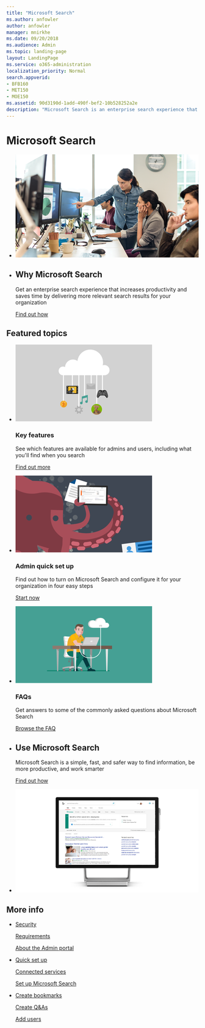 ```yaml
---
title: "Microsoft Search"
ms.author: anfowler
author: anfowler
manager: mnirkhe
ms.date: 09/20/2018
ms.audience: Admin
ms.topic: landing-page
layout: LandingPage
ms.service: o365-administration
localization_priority: Normal
search.appverid:
- BFB160
- MET150
- MOE150
ms.assetid: 90d3190d-1add-490f-bef2-10b528252a2e
description: "Microsoft Search is an enterprise search experience that increases productivity and saves time by delivering more relevant search results for your organization"
---
```

# Microsoft Search

<ul class="panelContent cardsW cols cols2">
    <li>
        <div class="cardSize">
            <div class="cardPadding">
                <div class="card">
                    <div class="cardImageOuter">
                        <div class="cardImage">
                            <img src="media/a40fcb56-f0f9-4924-ae36-eb0a370665e3.png" alt="People in an office, one pointing at something on a screen." />
                        </div>
                    </div>
                    <div class="cardText">
                    </div>
                </div>
            </div>
        </div>
    </li>
    <li>
        <div class="cardSize">
            <div class="cardPadding">
                <div class="card">
                    <div class="cardText">
                        <h2>Why Microsoft Search</h2>
                        <p>Get an enterprise search experience that increases productivity and saves time by delivering more relevant search results for your organization</p>
                        <p><a href="overview/why-microsoft-search.md">Find out how</a></p>
                    </div>
                </div>
            </div>
        </div>
    </li>
</ul>

<h2>Featured topics</h2>

<ul class="panelContent cardsW">
    <li>
        <div class="cardSize">
            <div class="cardPadding">
                <div class="card">
                    <div class="cardImageOuter">
                        <div class="cardImage">
                            <img src="media/651172f9-f9b6-4fbe-89f3-8adf6450cd7f.png" alt="Microsoft Search in Bing features" />
                        </div>
                    </div>
                    <div class="cardText">
                        <h3>Key features</h3>
                        <p>See which features are available for admins and users, including what you'll find when you search</p>
                        <p><a href="overview/features.md">Find out more</a></p>
                    </div>
                </div>
            </div>
        </div>
    </li>
    <li>
        <div class="cardSize">
            <div class="cardPadding">
                <div class="card">
                    <div class="cardImageOuter">
                        <div class="cardImage">
                            <img src="media/60a078b4-166d-42f4-a3b9-91c04c9001f0.png" alt="Admin quick set up" />
                        </div>
                    </div>
                    <div class="cardText">
                        <h3>Admin quick set up</h3>
                        <p>Find out how to turn on Microsoft Search and configure it for your organization in four easy steps</p>
                        <p><a href="setup/quick-set-up.md">Start now</a></p>
                    </div>
                </div>
            </div>
        </div>
    </li>
    <li>
        <div class="cardSize">
            <div class="cardPadding">
                <div class="card">
                    <div class="cardImageOuter">
                        <div class="cardImage">
                            <img src="media/d696a83a-6322-477a-befd-4ad102b8204d.png" alt="Frequently asked questions about Microsoft Search in Bing" />
                        </div>
                    </div>
                    <div class="cardText">
                        <h3>FAQs</h3>
                        <p>Get answers to some of the commonly asked questions about Microsoft Search</p>
                        <p><a href="faqs.md">Browse the FAQ</a></p>
                    </div>
                </div>
            </div>
        </div>
    </li>
</ul>

<ul class="panelContent cardsW cols cols2">
    <li>
        <div class="cardSize">
            <div class="cardPadding">
                <div class="card">
                    <div class="cardText">
                        <h2>Use Microsoft Search</h2>
                        <p>Microsoft Search is a simple, fast, and safer way to find information, be more productive, and work smarter</p>
                        <p><a href="use/use-microsoft-search.md">Find out how</a></p>
                    </div>
                </div>
            </div>
        </div>
    </li>
    <li>
        <div class="cardSize">
            <div class="cardPadding">
                <div class="card">
                    <div class="cardImageOuter">
                        <div class="cardImage">
                            <img src="media/c8456838-c6db-41f7-9e84-eebfd9c5b0b8.png" alt="How work results appear on Bing" />
                        </div>
                    </div>
                    <div class="cardText">
                    </div>
                </div>
            </div>
        </div>
    </li>
</ul>

<h2>More info</h2>
<ul class="panelContent cardsW">
    <li>
        <div class="cardSize">
            <div class="cardPadding">
                <div class="card">
                    <div class="cardText">
                        <p><a href="overview/security.md">Security</a></p>
                        <p><a href="overview/requirements.md">Requirements</a></p>  
                        <p><a href="overview/about-the-admin-portal.md">About the Admin portal</a></p>
                    </div>
                </div>
            </div>
        </div>
    </li>
    <li>
        <div class="cardSize">
            <div class="cardPadding">
                <div class="card">
                    <div class="cardText">
                        <p><a href="setup/quick-set-up.md">Quick set up</a></p>
                        <p><a href="overview/connected-services.md">Connected services</a></p>
                        <p><a href="setup/set-up-microsoft-search.md">Set up Microsoft Search</a></p>
                    </div>
                </div>
            </div>
        </div>
    </li>
    <li>
        <div class="cardSize">
            <div class="cardPadding">
                <div class="card">
                    <div class="cardText">
                        <p><a href="bookmarks/create-bookmarks.md">Create bookmarks</a></p>
                        <p><a href="qas/create-qas.md">Create Q&As</a></p>
                        <p><a href="setup/add-users.md">Add users</a></p>
                    </div>
                </div>
            </div>
        </div>
    </li>
</ul>  